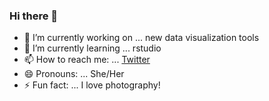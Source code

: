 ### Hi there 👋

- 🔭 I’m currently working on ... new data visualization tools
- 🌱 I’m currently learning ... rstudio
- 📫 How to reach me: ... [Twitter](https://www.twitter.com/_chtaylor) 
- 😄 Pronouns: ... She/Her
- ⚡ Fun fact: ... I love photography!
